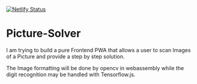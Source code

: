 [![Netlify Status](https://api.netlify.com/api/v1/badges/6e374eb3-d341-4782-bcd0-fa1f2c5b962c/deploy-status)](https://app.netlify.com/sites/infallible-golick-cadc1f/deploys)

# Picture-Solver

I am trying to build a pure Frontend PWA that allows a user to scan Images of a Picture and provide a step by step solution.

The Image formatting will be done by opencv in webassembly while the digit recognition may be handled with Tensorflow.js.

